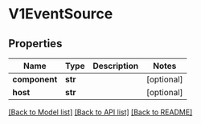# V1EventSource

## Properties
Name | Type | Description | Notes
------------ | ------------- | ------------- | -------------
**component** | **str** |  | [optional] 
**host** | **str** |  | [optional] 

[[Back to Model list]](../README.md#documentation-for-models) [[Back to API list]](../README.md#documentation-for-api-endpoints) [[Back to README]](../README.md)


